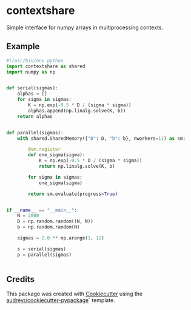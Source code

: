 contextshare
============

Simple interface for numpy arrays in multiprocessing contexts.

Example
-------

```python
#!/usr/bin/env python
import contextshare as shared
import numpy as np


def serial(sigmas):
    alphas = []
    for sigma in sigmas:
        K = np.exp(-0.5 * D / (sigma * sigma))
        alphas.append(np.linalg.solve(K, b))
    return alphas


def parallel(sigmas):
    with shared.SharedMemory({"D": D, "b": b}, nworkers=11) as sm:

        @sm.register
        def one_sigma(sigma):
            K = np.exp(-0.5 * D / (sigma * sigma))
            return np.linalg.solve(K, b)

        for sigma in sigmas:
            one_sigma(sigma)

        return sm.evaluate(progress=True)


if __name__ == "__main__":
    N = 2000
    D = np.random.random((N, N))
    b = np.random.random(N)

    sigmas = 2.0 ** np.arange(1, 12)

    s = serial(sigmas)
    p = parallel(sigmas)
   
```

Credits
-------

This package was created with [Cookiecutter](https://github.com/audreyr/cookiecutter) using the [audreyr/cookiecutter-pypackage](https://github.com/audreyr/cookiecutter-pypackage)` template.
